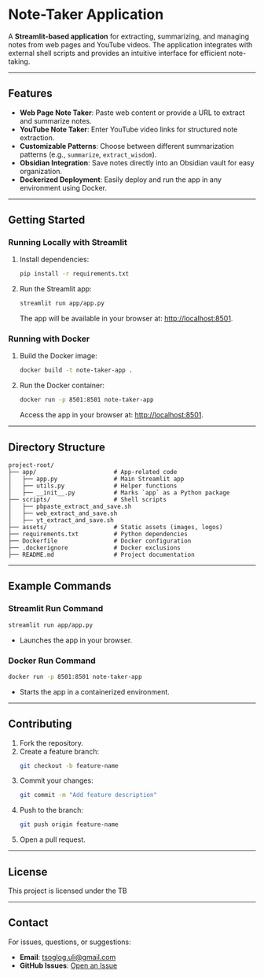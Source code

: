 # Note-Taker Application

A **Streamlit-based application** for extracting, summarizing, and managing notes from web pages and YouTube videos. The application integrates with external shell scripts and provides an intuitive interface for efficient note-taking.

---

## Features

- **Web Page Note Taker**: Paste web content or provide a URL to extract and summarize notes.
- **YouTube Note Taker**: Enter YouTube video links for structured note extraction.
- **Customizable Patterns**: Choose between different summarization patterns (e.g., `summarize`, `extract_wisdom`).
- **Obsidian Integration**: Save notes directly into an Obsidian vault for easy organization.
- **Dockerized Deployment**: Easily deploy and run the app in any environment using Docker.

---

## Getting Started

### Running Locally with Streamlit

1. Install dependencies:
   ```bash
   pip install -r requirements.txt
   ```

2. Run the Streamlit app:
   ```bash
   streamlit run app/app.py
   ```

   The app will be available in your browser at: [http://localhost:8501](http://localhost:8501).

### Running with Docker

1. Build the Docker image:
   ```bash
   docker build -t note-taker-app .
   ```

2. Run the Docker container:
   ```bash
   docker run -p 8501:8501 note-taker-app
   ```

   Access the app in your browser at: [http://localhost:8501](http://localhost:8501).

---

## Directory Structure

```plaintext
project-root/
├── app/                      # App-related code
│   ├── app.py                # Main Streamlit app
│   ├── utils.py              # Helper functions
│   ├── __init__.py           # Marks `app` as a Python package
├── scripts/                  # Shell scripts
│   ├── pbpaste_extract_and_save.sh
│   ├── web_extract_and_save.sh
│   ├── yt_extract_and_save.sh
├── assets/                   # Static assets (images, logos)
├── requirements.txt          # Python dependencies
├── Dockerfile                # Docker configuration
├── .dockerignore             # Docker exclusions
├── README.md                 # Project documentation
```

---

## Example Commands

### Streamlit Run Command
```bash
streamlit run app/app.py
```

- Launches the app in your browser.

### Docker Run Command
```bash
docker run -p 8501:8501 note-taker-app
```

- Starts the app in a containerized environment.

---

## Contributing

1. Fork the repository.
2. Create a feature branch:
   ```bash
   git checkout -b feature-name
   ```
3. Commit your changes:
   ```bash
   git commit -m "Add feature description"
   ```
4. Push to the branch:
   ```bash
   git push origin feature-name
   ```
5. Open a pull request.

---

## License

This project is licensed under the TB

---

## Contact

For issues, questions, or suggestions:
- **Email**: tsoglog.uli@gmail.com
- **GitHub Issues**: [Open an Issue](https://github.com/tsogtbatjargal/note_taker/issues)

